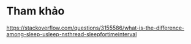 #  Tham khảo

https://stackoverflow.com/questions/3155586/what-is-the-difference-among-sleep-usleep-nsthread-sleepfortimeinterval
